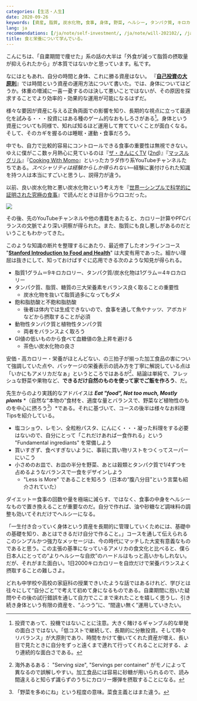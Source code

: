 ```yaml
---
categories: [生活・人生]
date: 2020-09-26
keywords: [資産, 脂質, 炭水化物, 食事, 身体, 野菜, ヘルシー, タンパク質, キロカロリー, バランス]
lang: ja
recommendations: [/ja/note/self-investment/, /ja/note/will-202102/, /ja/note/mountains-101/]
title: 食と栄養について学んでいる。
---
```


こんにちは、「自粛期間で痩せた」系の話の大半は「外食が減って脂質の摂取量が抑えられたから」が本質ではないかと思っています。私です。

なにはともあれ、自分の時間と身体、これに勝る資産はない。
『**[自己投資の大原則](/ja/note/self-investment)**』では時間という資産の運用方法について書いた。では、身体についてはどうか。体重の増減に一喜一憂するのは決して悪いことではないが、その原因を探求することでより効率的・効果的な運用が可能になるはずだ。

様々な要因が資産に与える正負両面での影響を知り、長期的な視点に立って最適化を試みる・・・投資にはある種のゲーム的なおもしろさがある[^1]。身体という資産についても同様で、知れば知るほど運用して育てていくことが面白くなる。そして、そのカギを握るのは睡眠・運動・食事だろう。

中でも、自力で比較的容易にコントロールできる食事の重要性は無視できない。ゆえに僕がここ数ヶ月熱心に見ているのは『[ザ・きんにくTV](https://www.youtube.com/channel/UCOUu8YlbaPz0W2TyFTZHvjA) ([2nd](https://www.youtube.com/channel/UCnHzm--hwx96P9D3Rnbe3LQ))』『[マッスルグリル](https://www.youtube.com/channel/UCHoOFVQAhK-QyoXgf0iaZIg)』『[Cooking With Momo](https://www.youtube.com/channel/UC5_q-x6OI6PY2Gzvy4YUc2Q)』といったカラダ作り系YouTubeチャンネルたちである。*スペシャリティは経験からしか得られない*&mdash;経験に裏付けられた知識を持つ人は本当にすごいと思うし、説得力が違う。

以前、良い炭水化物と悪い炭水化物という考え方を『[世界一シンプルで科学的に証明された究極の食事](https://amzn.to/2HnGpcn)』で読んだときは目からウロコだった。

<a href="https://www.amazon.co.jp/gp/product/B07BNFS5PP/ref=as_li_ss_il?ie=UTF8&psc=1&linkCode=li2&tag=takuti-22&linkId=6a038f08adb9da9588b38131c11cae1d&language=ja_JP" target="_blank"><img border="0" src="//ws-fe.amazon-adsystem.com/widgets/q?_encoding=UTF8&ASIN=B07BNFS5PP&Format=_SL160_&ID=AsinImage&MarketPlace=JP&ServiceVersion=20070822&WS=1&tag=takuti-22&language=ja_JP" ></a><img src="https://ir-jp.amazon-adsystem.com/e/ir?t=takuti-22&language=ja_JP&l=li2&o=9&a=B07BNFS5PP" width="1" height="1" border="0" alt="" style="border:none !important; margin:0px !important;" />

その後、先のYouTubeチャンネルや他の書籍をあたると、カロリー計算やPFCバランスの文脈でより深い洞察が得られた。また、脂質にも良し悪しがあるのだということもわかってきた。

このような知識の断片を整理するにあたり、最近修了したオンラインコース "**[Stanford Introduction to Food and Health](https://www.coursera.org/learn/food-and-health)**" は大変有用であった。細かい理屈は抜きにして、知っておけばすぐに応用できる次のような知見が得られる。

- 脂質1グラム＝9キロカロリー、タンパク質/炭水化物は1グラム＝4キロカロリー
- タンパク質、脂質、糖質の三大栄養素をバランス良く取ることの重要性
    - 炭水化物を抜いて脂質過多になってもダメ
- 飽和脂肪酸と不飽和脂肪酸
    - 後者は体内では生成できないので、食事を通して魚やナッツ、アボカドなどから摂取することが必須
- 動物性タンパク質と植物性タンパク質
    - 両者をバランスよく取ろう
- GI値の低いものから食べて血糖値の急上昇を避ける
    - 茶色い炭水化物の良さ

安価・高カロリー・栄養がほとんどない、の三拍子が揃った加工食品の害について強調していた点や、パッケージの栄養表示の読み方を丁寧に解説している点は「いかにもアメリカだなぁ」というところではあるが[^2]、結論は単純で、フレッシュな野菜や果物など、**できるだけ自然のものを使って家でご飯を作ろう**、だ。

先生からのより実践的なアドバイスは ***Eat "food", Not too much, Mostly plants*** *（自然な“本物の”食材を、適度な量とバランスで、野菜など植物性のものを中心に摂ろう[^3]）*である。それに基づいて、コースの後半は様々なお料理Tipsを紹介している。

- 塩コショウ、レモン、全粒粉パスタ、にんにく・・・凝った料理をする必要はないので、自分にとって「これだけあれば一食作れる」という "Fundamental ingrediants" を常備しよう
- 買いすぎず、食べすぎないように、事前に買い物リストをつくってスーパーにいこう
- 小さめのお皿で、お皿の半分を野菜、あとは穀類とタンパク質で1/4ずつを占めるようなバランスで一食をデザインしよう
    - "Less is More" であることを知ろう（日本の“腹八分目”という言葉も紹介されていた）

ダイエット＝食事の回数や量を極端に減らす、ではなく、食事の中身をヘルシーなもので置き換えることが重要なのだ。自分で作れば、油や砂糖など調味料の調整も効いてそれだけでヘルシーになる。

「一生付き合っていく身体という資産を長期的に管理していくためには、基礎中の基礎を知り、あとはできるだけ自分で作ること。」コースを通して伝えられるこのシンプルかつ強力なメッセージは、今の時代にマッチした大変有意義なものであると思う。この主張の基準になっているアメリカの食文化と比べると、僕ら日本人にとっての“よりヘルシーな自炊”のハードルはもっと高いかもしれない。だが、それがまた面白い。1日2000キロカロリーを自炊だけで栄養バランスよく摂取することの難しさよ。

どれも中学校や高校の家庭科の授業できいたような話ではあるけれど、学びとは往々にして“自分ごと”で考えて初めて身になるものである。自粛期間に抱いた疑問やその後の試行錯誤を通して自力でここまで来れたことを嬉しく思うし、引き続き身体という有限の資産を、“ふつう”に、“間違い無く”運用していきたい。

[^1]: 投資であって、投機ではないことに注意。大きく賭けるギャンブル的な単発の面白さではない。「低コストで継続して、長期的に分散投資。そして時々リバランス」が大原則であり、時間をかけて働いてくれた資産が増え、長い目で見たときに自分をずっと遠くまで連れて行ってくれることに対する、より連続的な面白さである。
[^2]: 海外あるある： "Serving size", "Servings per container" がモノによって異なるので誤解しやすい。加工食品には容易に砂糖が用いられるので、読み間違えると知らず識らずのうちにカロリー爆弾を摂取することになる。
[^3]: 「野菜を多めにね」という程度の意味。菜食主義とはまた違う。